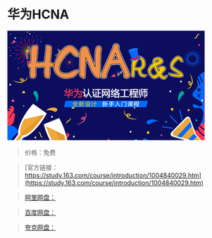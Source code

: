 # 华为HCNA

![img](../../../assets/study163/free/24f396fa-9a57-4910-b6ee-2a496e693cce.png)

> 价格：免费

> [官方链接：https://study.163.com/course/introduction/1004840029.htm](https://study.163.com/course/introduction/1004840029.htm)

> [阿里网盘：]()

> [百度网盘：]()

> [夸克网盘：]()
